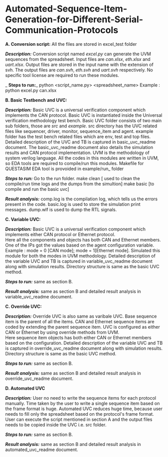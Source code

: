 # Automated-Sequence-Item-Generation-for-Different-Serial-Communication-Protocols

**A. Conversion script:** All the files are stored in excel_test folder

  _**Description:**_
    Conversion script named _excel.py_ can generate the UVM sequences from the spreadsheet.
    Input files are _can.xlsx_, _eth.xlsx_ and _uart.xlsx_.
    Output files are stored in the input name with the extension of svh. The output files are _can.svh_, _eth.svh_ and _uart.svh_ respectively.
    No specific tool license are required to run these modules.
    
_  **Steps to run:**_
    python <script_name.py> <spreadsheet_name>
    Example : python excel.py can.xlsx
  
**B. Basic Testbench and UVC:**

  _**Description:**_
     Basic UVC is  a universal verification component which implements the CAN protocol. Basic UVC is instantiated inside the Universal verification methodology test bench. 
     Basic UVC folder consists of two main sub folders, those are _src_ and _example_. src directory has the UVC related files like sequencer, driver, monitor, sequence_item and agent.
     example folder has the test bench related files which are env, test and top files. 
     Detailed description of the UVC and TB is captured in basic_uvc_readme document. The basic_uvc_readme document also details the simulation results and CAN protocol implementation.
     UVM is the methodology of system verilog language. All the codes in this modules are written in UVM, so EDA tools are required to compile/run this modules.
     Makefile for QUESTASIM EDA tool is provoided in example/run_ folder
     
  _**Steps to run:**_
      Go to the run folder. 
      make clean [ used to clean the compile/run time logs and the dumps from the simultion]
      make basic [to compile and run the basic uvc]
      
   _**Result analysis:**_
      comp.log is the compilation log, which tells us the errors present in the code.
      basic.log is used to store the simulation print messages.
      dump.wlf is used to dump the RTL signals.   

  **C. Variable UVC:**

  _**Description:**_
     Basic UVC is  a universal verification component which implements either CAN protocol or Ethernet protocol.  
     Here all the components and objects has both CAN and Ethernet members.
     One of the IPs got the values based on the agent configuration variable.
     Example : mode = 0 [CAN mode]; mode = 1[Ethernet mode].
     Simulated this module for both the modes in UVM methodology. 
     Detailed description of the variable UVC and TB is captured in variable_uvc_readme document along with simulation results. 
     Directory structure is same as the basic UVC method.
     
  _**Steps to run:**_ same as section B.
            
   _**Result analysis:**_ same as section B and detailed result analysis in variable_uvc_readme document.

**C. Override UVC:**

  _**Description:**_
     Override UVC is also same as varibale UVC. Base sequence item is the parent of all the items.
     CAN and Ethernet sequence items are coded by extending the parent sequence item.
     UVC is configured as either CAN or Ethernet by using override methods from UVM.  
     Here sequence item objects has both either CAN or Ethernet members based on the configuration.
     Detailed description of the variable UVC and TB is captured in override_uvc_readme document along with simulation results. 
     Directory structure is same as the basic UVC method.
     
  _**Steps to run:**_ same as section B.
            
   _**Result analysis:**_ same as section B and detailed result analysis in override_uvc_readme document. 

**D. Automated UVC**

 _**Description:**_
     User no need to write the sequence items for each protocol manually. Time taken by the user to write a single sequence item based on the frame format is huge.
     Automated UVC reduces huge time, because user needs to fill only the spreadsheet based on the protocol's frame format.
     User can execute the script mentioned in section A and the output files needs to be copied inside the UVC i.e. src folder.
          
  _**Steps to run:**_ same as section B.
            
   _**Result analysis:**_ same as section B and detailed result analysis in automated_uvc_readme document. 



  
  

  

  

  
